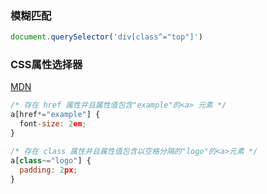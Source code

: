 



### 模糊匹配

```js
document.querySelector('div[class^="top"]')
```



### CSS属性选择器

[MDN](https://developer.mozilla.org/zh-CN/docs/Web/CSS/Attribute_selectors)

```js
/* 存在 href 属性并且属性值包含"example"的<a> 元素 */
a[href*="example"] {
  font-size: 2em;
}
```

```js
/* 存在 class 属性并且属性值包含以空格分隔的"logo"的<a>元素 */
a[class~="logo"] {
  padding: 2px;
}
```

